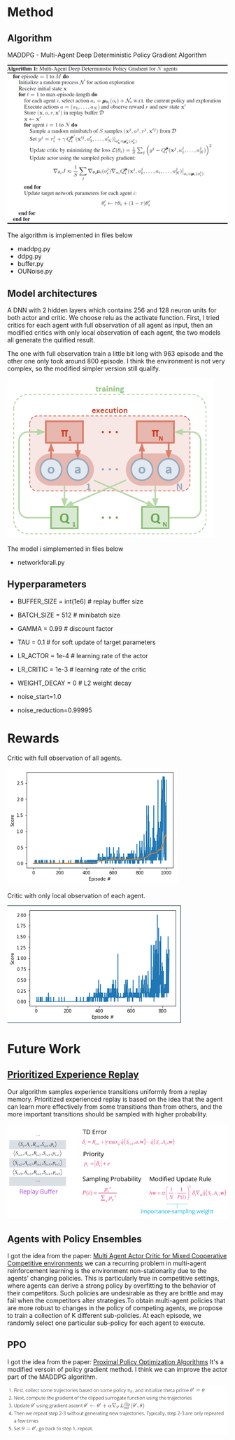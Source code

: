 # Method

## Algorithm

MADDPG - Multi-Agent Deep Deterministic Policy Gradient Algorithm

![alt text](https://github.com/tiantian20007/DRLND-CollabCompet/blob/master/res/algorithm2.png "algorithm")

The algorithm is implemented in files below
- maddpg.py 
- ddpg.py
- buffer.py
- OUNoise.py

## Model architectures

A DNN with 2 hidden layers which contains 256 and 128 neuron units for both actor and critic. We choose relu as the activate function. 
First, I tried critics for each agent with full observation of all agent as input, then an modified critics with only local observation of each agent, the two models all generate the qulified result.

The one with full observation train a little bit long with 963 episode and the other one only took around 800 episode.
I think the environment is not very complex, so the modified simpler version still qualify. 

![alt text](https://github.com/tiantian20007/DRLND-CollabCompet/blob/master/res/algorithm.png "algorithm")

The model i simplemented in files below
- networkforall.py


## Hyperparameters

- BUFFER_SIZE = int(1e6)  # replay buffer size
- BATCH_SIZE = 512        # minibatch size
- GAMMA = 0.99            # discount factor
- TAU = 0.1               # for soft update of target parameters
- LR_ACTOR = 1e-4         # learning rate of the actor 
- LR_CRITIC = 1e-3        # learning rate of the critic
- WEIGHT_DECAY = 0        # L2 weight decay

- noise_start=1.0
- noise_reduction=0.99995

# Rewards

Critic with full observation of all agents.

![alt text](https://github.com/tiantian20007/DRLND-CollabCompet/blob/master/res/obs_full.png "obs_full")

Critic with only local observation of each agent.

![alt text](https://github.com/tiantian20007/DRLND-CollabCompet/blob/master/res/obs.png "obs")


# Future Work

## [Prioritized Experience Replay](https://arxiv.org/abs/1511.05952)

Our algorithm samples experience transitions uniformly from a replay memory. 
Prioritized experienced replay is based on the idea that the agent can learn more effectively from some transitions than from others, and the more important transitions should be sampled with higher probability.

![alt text](https://github.com/tiantian20007/DRLND-Navigation/blob/master/res/Prioritized-Experience-Replay.png "Prioritized Experience Replay")

## Agents with Policy Ensembles

I got the idea from the paper: [Multi Agent Actor Critic for Mixed Cooperative Competitive environments](https://arxiv.org/abs/1706.02275) 
we can a recurring problem in multi-agent reinforcement learning is the environment non-stationarity due to the agents’ changing policies. This is particularly true in competitive settings, where agents can derive a strong policy by overfitting to the behavior of their competitors.
Such policies are undesirable as they are brittle and may fail when the competitors alter strategies.To obtain multi-agent policies that are more robust to changes in the policy of competing agents,
we propose to train a collection of K different sub-policies. At each episode, we randomly select one particular sub-policy for each agent to execute.

## PPO
I got the idea from the paper: [Proximal Policy Optimization Algorithms](https://arxiv.org/abs/1707.06347)
It's a modified versoin of policy gradient method. I think we can improve the actor part of the MADDPG algorithm.

![alt text](https://github.com/tiantian20007/DRLND-CollabCompet/blob/master/res/ppo.png "Result")
